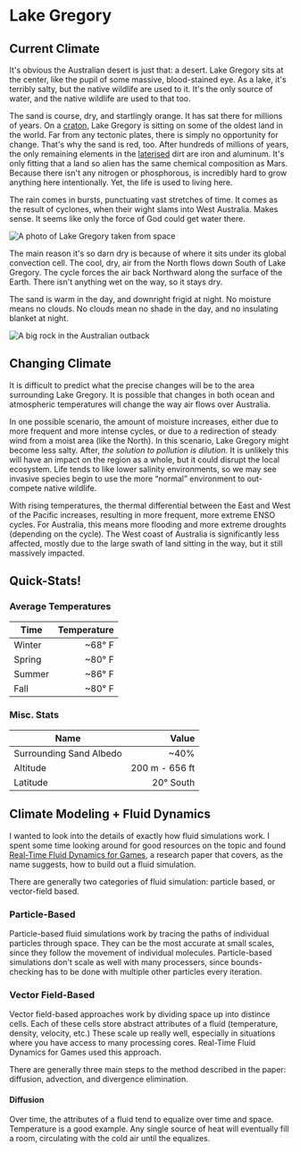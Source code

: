 # Lake Gregory

## Current Climate

It's obvious the Australian desert is just that: a desert.
Lake Gregory sits at the center, like the pupil of some massive, blood-stained eye.
As a lake, it's terribly salty, but the native wildlife are used to it.
It's the only source of water, and the native wildlife are used to that too.

The sand is course, dry, and startlingly orange.
It has sat there for millions of years.
On a [craton](https://en.wikipedia.org/wiki/Craton), Lake Gregory is sitting on some of the oldest land in the world.
Far from any tectonic plates, there is simply no opportunity for change.
That's why the sand is red, too.
After hundreds of millions of years, the only remaining elements in the [laterised](https://en.wikipedia.org/wiki/Laterite) dirt are iron and aluminum.
It's only fitting that a land so alien has the same chemical composition as Mars.
Because there isn't any nitrogen or phosphorous, is incredibly hard to grow anything here intentionally.
Yet, the life is used to living here.

The rain comes in bursts, punctuating vast stretches of time.
It comes as the result of cyclones, when their wight slams into West Australia.
Makes sense.
It seems like only the force of God could get water there.

![A photo of Lake Gregory taken from space](/images/lake_gregory_nasa.jpg "A photo of Lake Gregory taken from space. Credit NASA")

The main reason it's so darn dry is because of where it sits under its global convection cell.
The cool, dry, air from the North flows down South of Lake Gregory.
The cycle forces the air back Northward along the surface of the Earth.
There isn't anything wet on the way, so it stays dry.

The sand is warm in the day, and downright frigid at night.
No moisture means no clouds.
No clouds mean no shade in the day, and no insulating blanket at night.

![A big rock in the Australian outback](/images/australia_rock.jpg "It's just a big rock.")

## Changing Climate

It is difficult to predict what the precise changes will be to the area surrounding Lake Gregory.
It is possible that changes in both ocean and atmospheric temperatures will change the way air flows over Australia.

In one possible scenario, the amount of moisture increases, either due to more frequent and more intense cycles, or due to a redirection of steady wind from a moist area (like the North).
In this scenario, Lake Gregory might become less salty.
After, _the solution to pollution is dilution._
It is unlikely this will have an impact on the region as a whole, but it could disrupt the local ecosystem.
Life tends to like lower salinity environments, so we may see invasive species begin to use the more “normal” environment to out-compete native wildlife.

With rising temperatures, the thermal differential between the East and West of the Pacific increases, resulting in more frequent, more extreme ENSO cycles.
For Australia, this means more flooding and more extreme droughts (depending on the cycle).
The West coast of Australia is significantly less affected, mostly due to the large swath of land sitting in the way, but it still massively impacted.

## Quick-Stats!

### Average Temperatures

| Time   | Temperature |
| ------ | ----------: |
| Winter |      ~68° F |
| Spring |      ~80° F |
| Summer |      ~86° F |
| Fall   |      ~80° F |

### Misc. Stats

| Name                    |          Value |
| ----------------------- | -------------: |
| Surrounding Sand Albedo |           ~40% |
| Altitude                | 200 m - 656 ft |
| Latitude                |      20° South |

## Climate Modeling + Fluid Dynamics

I wanted to look into the details of exactly how fluid simulations work.
I spent some time looking around for good resources on the topic and found [Real-Time Fluid Dynamics for Games](https://www.researchgate.net/publication/2560062_Real-Time_Fluid_Dynamics_for_Games),
a research paper that covers, as the name suggests, how to build out a fluid simulation.

There are generally two categories of fluid simulation: particle based, or vector-field based.

### Particle-Based

Particle-based fluid simulations work by tracing the paths of individual particles through space.
They can be the most accurate at small scales, since they follow the movement of individual molecules.
Particle-based simulations don't scale as well with many processers, since bounds-checking has to be done with multiple other particles every iteration.

### Vector Field-Based

Vector field-based approaches work by dividing space up into distince cells.
Each of these cells store abstract attributes of a fluid (temperature, density, velocity, etc.)
These scale up really well, especially in situations where you have access to many processing cores.
Real-Time Fluid Dynamics for Games used this approach.

There are generally three main steps to the method described in the paper: diffusion, advection, and divergence elimination.

#### Diffusion

Over time, the attributes of a fluid tend to equalize over time and space.
Temperature is a good example.
Any single source of heat will eventually fill a room, circulating with the cold air until the equalizes.
